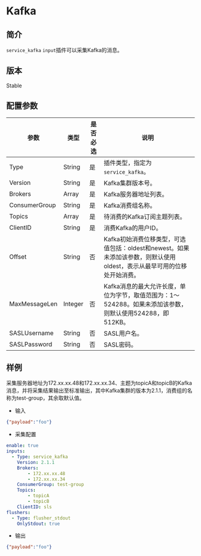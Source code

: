 # Kafka

## 简介

`service_kafka` `input`插件可以采集Kafka的消息。

## 版本

Stable

## 配置参数

| 参数 | 类型 | 是否必选 | 说明 |
| --- | --- | --- | --- |
| Type | String | 是 | 插件类型，指定为`service_kafka`。 |
| Version | String | 是 | Kafka集群版本号。 |
| Brokers | Array | 是 | Kafka服务器地址列表。 |
| ConsumerGroup | String | 是 | Kafka消费组名称。 |
| Topics | Array | 是 | 待消费的Kafka订阅主题列表。 |
| ClientID | String | 是 | 消费Kafka的用户ID。 |
| Offset | String | 否 | Kafka初始消费位移类型，可选值包括：oldest和newest。如果未添加该参数，则默认使用oldest，表示从最早可用的位移处开始消费。 |
| MaxMessageLen | Integer | 否 | Kafka消息的最大允许长度，单位为字节，取值范围为：1～524288。如果未添加该参数，则默认使用524288，即512KB。 |
| SASLUsername | String | 否 | SASL用户名。 |
| SASLPassword | String | 否 | SASL密码。 |

## 样例

采集服务器地址为172.xx.xx.48和172.xx.xx.34、主题为topicA和topicB的Kafka消息，并将采集结果输出至标准输出，其中Kafka集群的版本为2.1.1，消费组的名称为test-group，其余取默认值。

* 输入

```json
{"payload":"foo"}
```

* 采集配置

```yaml
enable: true
inputs:
  - Type: service_kafka
    Version: 2.1.1
    Brokers: 
        - 172.xx.xx.48
        - 172.xx.xx.34
    ConsumerGroup: test-group
    Topics:
        - topicA
        - topicB
    ClientID: sls
flushers:
  - Type: flusher_stdout
    OnlyStdout: true  
```

* 输出

```json
{"payload":"foo"}
```
